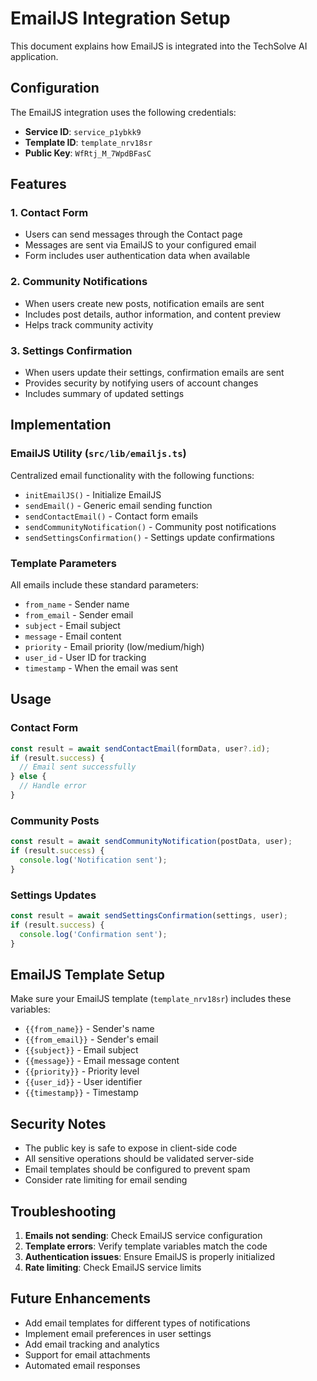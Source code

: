 # EmailJS Integration Setup

This document explains how EmailJS is integrated into the TechSolve AI application.

## Configuration

The EmailJS integration uses the following credentials:
- **Service ID**: `service_p1ybkk9`
- **Template ID**: `template_nrv18sr`
- **Public Key**: `WfRtj_M_7WpdBFasC`

## Features

### 1. Contact Form
- Users can send messages through the Contact page
- Messages are sent via EmailJS to your configured email
- Form includes user authentication data when available

### 2. Community Notifications
- When users create new posts, notification emails are sent
- Includes post details, author information, and content preview
- Helps track community activity

### 3. Settings Confirmation
- When users update their settings, confirmation emails are sent
- Provides security by notifying users of account changes
- Includes summary of updated settings

## Implementation

### EmailJS Utility (`src/lib/emailjs.ts`)
Centralized email functionality with the following functions:
- `initEmailJS()` - Initialize EmailJS
- `sendEmail()` - Generic email sending function
- `sendContactEmail()` - Contact form emails
- `sendCommunityNotification()` - Community post notifications
- `sendSettingsConfirmation()` - Settings update confirmations

### Template Parameters
All emails include these standard parameters:
- `from_name` - Sender name
- `from_email` - Sender email
- `subject` - Email subject
- `message` - Email content
- `priority` - Email priority (low/medium/high)
- `user_id` - User ID for tracking
- `timestamp` - When the email was sent

## Usage

### Contact Form
```typescript
const result = await sendContactEmail(formData, user?.id);
if (result.success) {
  // Email sent successfully
} else {
  // Handle error
}
```

### Community Posts
```typescript
const result = await sendCommunityNotification(postData, user);
if (result.success) {
  console.log('Notification sent');
}
```

### Settings Updates
```typescript
const result = await sendSettingsConfirmation(settings, user);
if (result.success) {
  console.log('Confirmation sent');
}
```

## EmailJS Template Setup

Make sure your EmailJS template (`template_nrv18sr`) includes these variables:
- `{{from_name}}` - Sender's name
- `{{from_email}}` - Sender's email
- `{{subject}}` - Email subject
- `{{message}}` - Email message content
- `{{priority}}` - Priority level
- `{{user_id}}` - User identifier
- `{{timestamp}}` - Timestamp

## Security Notes

- The public key is safe to expose in client-side code
- All sensitive operations should be validated server-side
- Email templates should be configured to prevent spam
- Consider rate limiting for email sending

## Troubleshooting

1. **Emails not sending**: Check EmailJS service configuration
2. **Template errors**: Verify template variables match the code
3. **Authentication issues**: Ensure EmailJS is properly initialized
4. **Rate limiting**: Check EmailJS service limits

## Future Enhancements

- Add email templates for different types of notifications
- Implement email preferences in user settings
- Add email tracking and analytics
- Support for email attachments
- Automated email responses
